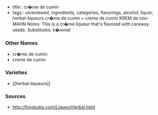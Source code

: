 - title:: cr�me de cumin
- tags:: unreviewed, ingredients, categories, flavorings, alcohol, liquor, herbal-liqueurs
cr�me de cumin = creme de cumin KREM de coo-MAHN Notes: This is a cr�me liqueur that's flavored with caraway seeds. Substitutes: k�mmel

### Other Names

* cr�me de cumin
* creme de cumin

### Varieties

* [[herbal-liqueurs]]

### Sources
* http://foodsubs.com/LiqueurHerbal.html
